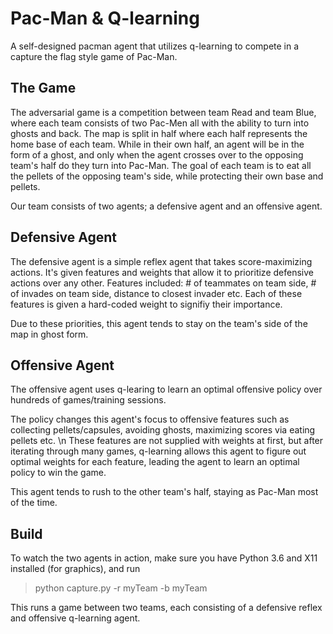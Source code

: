 # Pac-Man & Q-learning

A self-designed pacman agent that utilizes q-learning to compete in a capture the flag style game of Pac-Man.

The Game
--------

The adversarial game is a competition between team Read and team Blue, where each team consists of two Pac-Men all with the ability to turn into ghosts and back.
The map is split in half where each half represents the home base of each team. While in their own half, an agent will be in the form of a ghost, and only when the agent crosses over to the opposing team's half do they turn into Pac-Man.
The goal of each team is to eat all the pellets of the opposing team's side, while protecting their own base and pellets.

Our team consists of two agents; a defensive agent and an offensive agent.

Defensive Agent
---------------

The defensive agent is a simple reflex agent that takes score-maximizing actions. It's given features and weights that allow it to prioritize defensive actions over any other.
Features included: # of teammates on team side, # of invades on team side, distance to closest invader etc. Each of these features is given a hard-coded weight to signifiy their importance. 

Due to these priorities, this agent tends to stay on the team's side of the map in ghost form.

Offensive Agent
---------------

The offensive agent uses q-learing to learn an optimal offensive policy over hundreds of games/training sessions. 

The policy changes this agent's focus to offensive features such as collecting pellets/capsules, avoiding ghosts, maximizing scores via eating pellets etc. \n
These features are not supplied with weights at first, but after iterating through many games, q-learning allows this agent to figure out optimal weights for each feature, leading the agent to learn an optimal policy to win the game.

This agent tends to rush to the other team's half, staying as Pac-Man most of the time.

Build
-----
To watch the two agents in action, make sure you have Python 3.6 and X11 installed (for graphics), and run
> python capture.py -r myTeam -b myTeam

This runs a game between two teams, each consisting of a defensive reflex and offensive q-learning agent.


